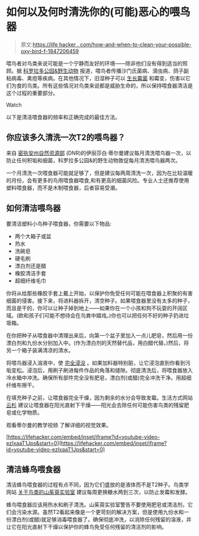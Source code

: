 # 如何以及何时清洗你的(可能)恶心的喂鸟器

> 原文:[https://life hacker . com/how-and-when-to-clean-your-possible-oxy-bird-f-1847206459](https://lifehacker.com/how-and-when-to-clean-your-probably-disgusting-bird-f-1847206459)

喂鸟者对鸟类来说可能是一个宁静而友好的环境——除非他们没有得到适当的照顾。据 [科罗拉多公园&野生动物](https://cpw.state.co.us/Documents/Viewing/Bird-Feeder-Diseases-Fact-Sheet.pdf) 报道，喂鸟者传播沙门氏菌病、滴虫病、鸽子副粘病毒、禽痘等疾病。在其他情况下，旧湿种子可以 [生长霉菌](https://www.wildbirdscoop.com/how-to-clean-bird-feeders.html) 和霉变，伤害以它们为食的鸟类。所有这些情况对鸟类来说都是威胁生命的，所以保持喂食器清洁是这个过程的重要部分。

Watch

以下是清洁喂食器的频率和正确完成的最佳方法。

## 你应该多久清洗一次T2的喂鸟器？

来自 [密执安州自然资源部](https://www.youtube.com/watch?v=ezIxaaT1Jps) (DNR)的伊丽莎白·蒂尔曼建议每月清洗喂鸟器一次，以防止任何积垢和细菌，科罗拉多公园&的野生动物敦促每月清洗喂鸟器两次。

一个月清洗一次喂食器可能就足够了，但是建议每两周清洗一次，因为在比较温暖的月份，会有更多的鸟用喂食器喂食,和有更高的细菌风险。专业人士还推荐使用塑料喂食器，而不是木制喂食器，后者容易受潮。

## 如何清洁喂鸟器

要清洁塑料小鸟种子喂食器，你需要以下物品:

*   两个大箱子或盆
*   热水
*   洗碗皂
*   硬毛刷
*   漂白剂还是醋
*   橡胶清洁手套
*   超细纤维毛巾

你将从给那些橡胶手套上戴上开始，以保护你免受任何可能在喂食器上积聚的有害细菌的侵害。接下来，将进料器拆开，清空种子。如果喂食器里没有太多的种子，而且是干的，你可以让种子掉到地上——如果你在一个小孩和狗不玩耍的开阔区域。(欧和孩子们可能不想待会在鸟粪中嬉戏。)你也可以把任何不好的种子扔进垃圾箱。

在你把种子从喂食器中清理出来后，向第一个盆子里加入一点儿肥皂，然后用一份漂白剂和九份水分别加入中。(作为漂白剂的天然替代品，用白醋代替。)然后，将另一个箱子装满清凉的清水。

将喂鸟器浸入溶液中，使 [完全浸没](https://www.marthastewart.com/7591600/how-clean-bird-feeder) 。如果加料器特别脏，让它浸泡直到你看到污垢变松。浸泡后，用刷子刷进每件作品的角落和缝隙。彻底清洗后，将喂食器放入冷水箱中冲洗。确保所有部件完全没有肥皂，漂白剂(或醋)完全冲洗干净。用超细纤维布擦干。

在填充种子之前，让喂食器完全干燥，因为剩余的水分会导致发霉。生活方式网站 [云杉](https://www.thespruce.com/bird-feeder-cleaning-tips-386563) 建议让喂食器在阳光直射下干燥——阳光会去除任何可能伤害鸟类的残留肥皂或化学物质。

观看蒂尔曼的教学视频 了解详细的视觉效果。

 [https://lifehacker.com/embed/inset/iframe?id=youtube-video-ezIxaaT1Jps&start=0](https://lifehacker.com/embed/inset/iframe?id=youtube-video-ezIxaaT1Jps&start=0) 

## 清洁蜂鸟喂食器

清洁蜂鸟喂食器的过程有点不同，因为它们盛放的是液体而不是T2种子。鸟类学网站 [关于鸟类的山茱萸实验室](https://www.allaboutbirds.org/news/how-to-clean-your-bird-feeder/) 建议每周更换糖水两到三次，以防止发霉和发酵。

蜂鸟喂食器应该用热水和刷子清洗。山茱萸实验室警告不要使用肥皂或清洁剂，它们会污染水源。虽然T2看起来像是一个更苛刻的解决方案，但是使用九份水和一份漂白剂(或醋)就足够消毒喂食器了。确保彻底冲洗，以消除任何残留的溶液，并让它在阳光直射下干燥以保护你的蜂鸟免受任何残留的清洁剂的影响。